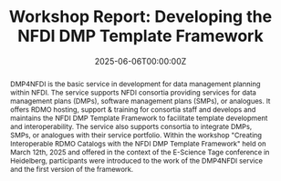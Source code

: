 ---
title: "Workshop Report: Developing the NFDI DMP Template Framework"
draft: false

authors:
  - "Schönau, S."
  - "Diederichs, K."
  - "Gonzalez Ocanto, M."
  - "Windeck, J."
  - "Wallace, D."

author_notes: []

# Erscheinungsdatum der Publikation:
date: "2025-06-06T00:00:00Z"

# Steuert, ab wann die Seite veröffentlicht wird
publishDate: "2025-06-06T00:00:00Z"

doi: "10.5281/zenodo.15605949"

# Typ "report" passt, da es ein Report ist. 
publication_types: ["report"]
publication: "Zenodo"
publication_short: "Report"

abstract: >
  DMP4NFDI is the basic service in development for data management planning within NFDI. The service supports NFDI consortia providing services for data management plans (DMPs), software management plans (SMPs), or analogues. It offers RDMO hosting, support & training for consortia staff and develops and maintains the NFDI DMP Template Framework to facilitate template development and interoperability. The service also supports consortia to integrate DMPs, SMPs, or analogues with their service portfolio. Within the workshop "Creating Interoperable RDMO Catalogs with the NFDI DMP Template Framework" held on March 12th, 2025 and offered in the context of the E-Science Tage conference in Heidelberg, participants were introduced to the work of the DMP4NFDI service and the first version of the framework.

summary: "Report on the workshop offered in the context of the E-Science Tage 2025 to develop the NFDI DMP Template Framework"

tags: ["DMP4NFDI", "NFDI", "DMP", "maDMP", "Standardisation"]

featured: true

url_pdf: "https://doi.org/10.5281/zenodo.15605948"
url_code: ""
url_dataset: ""
url_poster: ""
url_project: ""
url_slides: ""
url_source: ""
url_video: ""

# Optional Preview Image
image:
  caption: "Preview Image"
  focal_point: ""
  preview_only: false

projects:
  - example

# Optional if slides deck
slides: ""
---